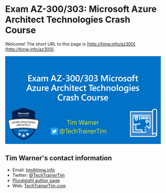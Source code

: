 # Exam AZ-300/303: Microsoft Azure Architect Technologies Crash Course

Welcome! The short URL to this page is [http://timw.info/az300](http://timw.info/az300).

![az-300-cover](az300-cover.png)

## Tim Warner's contact information

* Email: [tim@timw.info](mailto://timw.info)
* Twitter: [@TechTrainerTim](https://twitter.com/techtrainertim)
* [Pluralsight author page](https://www.pluralsight.com/authors/tim-warner)
* Web: [TechTrainerTim.com](https://techtrainertim.com/)
